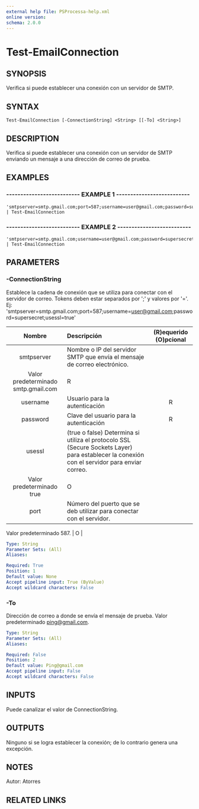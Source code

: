 ```yaml
---
external help file: PSProcessa-help.xml
online version: 
schema: 2.0.0
---
```


# Test-EmailConnection

## SYNOPSIS
Verifica si puede establecer una conexión con un servidor de SMTP.

## SYNTAX

```
Test-EmailConnection [-ConnectionString] <String> [[-To] <String>]
```

## DESCRIPTION
Verifica si puede establecer una conexión con un servidor de SMTP enviando un mensaje a una dirección de correo de prueba.

## EXAMPLES

### -------------------------- EXAMPLE 1 --------------------------
```
'smtpserver=smtp.gmail.com;port=587;username=user@gmail.com;password=supersecret;usessl=true' | Test-EmailConnection
```

### -------------------------- EXAMPLE 2 --------------------------
```
'smtpserver=smtp.gmail.com;username=user@gmail.com;password=supersecret' | Test-EmailConnection
```

## PARAMETERS

### -ConnectionString
Establece la cadena de conexión que se utiliza para conectar con el servidor de correo.
Tokens deben estar separados por ';' y valores por '='.
Ej:
	'smtpserver=smtp.gmail.com;port=587;username=user@gmail.com;password=supersecret;usessl=true'

| Nombre | Descripción | (R)equerido (O)pcional |
| :--------: |:-------------| :---:|
| smtpserver | Nombre o IP del servidor SMTP que envía el mensaje de correo electrónico.
Valor predeterminado smtp.gmail.com | R |
| username | Usuario para la autenticación | R |
| password | Clave del usuario para la autenticación | R |
| usessl | (true o false) Determina si utiliza el protocolo SSL (Secure Sockets Layer) para establecer la conexión con el servidor para enviar correo.
Valor predeterminado true | O |
| port | Número del puerto que se deb utilizar para conectar con el servidor.
Valor predeterminado 587.
| O |

```yaml
Type: String
Parameter Sets: (All)
Aliases: 

Required: True
Position: 1
Default value: None
Accept pipeline input: True (ByValue)
Accept wildcard characters: False
```

### -To
Dirección de correo a donde se envía el mensaje de prueba.
Valor predeterminado ping@gmail.com.

```yaml
Type: String
Parameter Sets: (All)
Aliases: 

Required: False
Position: 2
Default value: Ping@gmail.com
Accept pipeline input: False
Accept wildcard characters: False
```

## INPUTS

Puede canalizar el valor de ConnectionString.

## OUTPUTS

Ninguno si se logra establecer la conexión; de lo contrario genera una excepción.

## NOTES
Autor: Atorres

## RELATED LINKS

